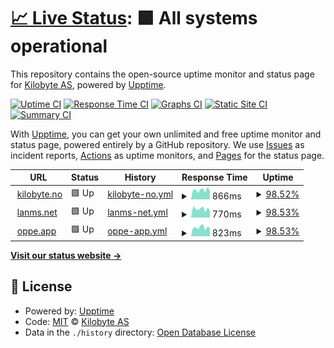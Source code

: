 # [📈 Live Status](https://kilobyteno.github.io/status.kilobyte.no): <!--live status--> **🟩 All systems operational**

This repository contains the open-source uptime monitor and status page for [Kilobyte AS](https://kilobyte.no), powered by [Upptime](https://github.com/upptime/upptime).

[![Uptime CI](https://github.com/kilobyteno/status.kilobyte.no/workflows/Uptime%20CI/badge.svg)](https://github.com/kilobyteno/status.kilobyte.no/actions?query=workflow%3A%22Uptime+CI%22)
[![Response Time CI](https://github.com/kilobyteno/status.kilobyte.no/workflows/Response%20Time%20CI/badge.svg)](https://github.com/kilobyteno/status.kilobyte.no/actions?query=workflow%3A%22Response+Time+CI%22)
[![Graphs CI](https://github.com/kilobyteno/status.kilobyte.no/workflows/Graphs%20CI/badge.svg)](https://github.com/kilobyteno/status.kilobyte.no/actions?query=workflow%3A%22Graphs+CI%22)
[![Static Site CI](https://github.com/kilobyteno/status.kilobyte.no/workflows/Static%20Site%20CI/badge.svg)](https://github.com/kilobyteno/status.kilobyte.no/actions?query=workflow%3A%22Static+Site+CI%22)
[![Summary CI](https://github.com/kilobyteno/status.kilobyte.no/workflows/Summary%20CI/badge.svg)](https://github.com/kilobyteno/status.kilobyte.no/actions?query=workflow%3A%22Summary+CI%22)

With [Upptime](https://upptime.js.org), you can get your own unlimited and free uptime monitor and status page, powered entirely by a GitHub repository. We use [Issues](https://github.com/kilobyteno/status.kilobyte.no/issues) as incident reports, [Actions](https://github.com/kilobyteno/status.kilobyte.no/actions) as uptime monitors, and [Pages](https://kilobyteno.github.io/status.kilobyte.no) for the status page.

<!--start: status pages-->
<!-- This summary is generated by Upptime (https://github.com/upptime/upptime) -->
<!-- Do not edit this manually, your changes will be overwritten -->
<!-- prettier-ignore -->
| URL | Status | History | Response Time | Uptime |
| --- | ------ | ------- | ------------- | ------ |
| <img alt="" src="https://favicons.githubusercontent.com/kilobyte.no" height="13"> [kilobyte.no](https://kilobyte.no) | 🟩 Up | [kilobyte-no.yml](https://github.com/kilobyteno/status.kilobyte.no/commits/HEAD/history/kilobyte-no.yml) | <details><summary><img alt="Response time graph" src="./graphs/kilobyte-no/response-time-week.png" height="20"> 866ms</summary><br><a href="https://status.kilobyte.no/history/kilobyte-no"><img alt="Response time 829" src="https://img.shields.io/endpoint?url=https%3A%2F%2Fraw.githubusercontent.com%2Fkilobyteno%2Fstatus.kilobyte.no%2FHEAD%2Fapi%2Fkilobyte-no%2Fresponse-time.json"></a><br><a href="https://status.kilobyte.no/history/kilobyte-no"><img alt="24-hour response time 812" src="https://img.shields.io/endpoint?url=https%3A%2F%2Fraw.githubusercontent.com%2Fkilobyteno%2Fstatus.kilobyte.no%2FHEAD%2Fapi%2Fkilobyte-no%2Fresponse-time-day.json"></a><br><a href="https://status.kilobyte.no/history/kilobyte-no"><img alt="7-day response time 866" src="https://img.shields.io/endpoint?url=https%3A%2F%2Fraw.githubusercontent.com%2Fkilobyteno%2Fstatus.kilobyte.no%2FHEAD%2Fapi%2Fkilobyte-no%2Fresponse-time-week.json"></a><br><a href="https://status.kilobyte.no/history/kilobyte-no"><img alt="30-day response time 842" src="https://img.shields.io/endpoint?url=https%3A%2F%2Fraw.githubusercontent.com%2Fkilobyteno%2Fstatus.kilobyte.no%2FHEAD%2Fapi%2Fkilobyte-no%2Fresponse-time-month.json"></a><br><a href="https://status.kilobyte.no/history/kilobyte-no"><img alt="1-year response time 829" src="https://img.shields.io/endpoint?url=https%3A%2F%2Fraw.githubusercontent.com%2Fkilobyteno%2Fstatus.kilobyte.no%2FHEAD%2Fapi%2Fkilobyte-no%2Fresponse-time-year.json"></a></details> | <details><summary><a href="https://status.kilobyte.no/history/kilobyte-no">98.52%</a></summary><a href="https://status.kilobyte.no/history/kilobyte-no"><img alt="All-time uptime 99.70%" src="https://img.shields.io/endpoint?url=https%3A%2F%2Fraw.githubusercontent.com%2Fkilobyteno%2Fstatus.kilobyte.no%2FHEAD%2Fapi%2Fkilobyte-no%2Fuptime.json"></a><br><a href="https://status.kilobyte.no/history/kilobyte-no"><img alt="24-hour uptime 100.00%" src="https://img.shields.io/endpoint?url=https%3A%2F%2Fraw.githubusercontent.com%2Fkilobyteno%2Fstatus.kilobyte.no%2FHEAD%2Fapi%2Fkilobyte-no%2Fuptime-day.json"></a><br><a href="https://status.kilobyte.no/history/kilobyte-no"><img alt="7-day uptime 98.52%" src="https://img.shields.io/endpoint?url=https%3A%2F%2Fraw.githubusercontent.com%2Fkilobyteno%2Fstatus.kilobyte.no%2FHEAD%2Fapi%2Fkilobyte-no%2Fuptime-week.json"></a><br><a href="https://status.kilobyte.no/history/kilobyte-no"><img alt="30-day uptime 99.60%" src="https://img.shields.io/endpoint?url=https%3A%2F%2Fraw.githubusercontent.com%2Fkilobyteno%2Fstatus.kilobyte.no%2FHEAD%2Fapi%2Fkilobyte-no%2Fuptime-month.json"></a><br><a href="https://status.kilobyte.no/history/kilobyte-no"><img alt="1-year uptime 99.70%" src="https://img.shields.io/endpoint?url=https%3A%2F%2Fraw.githubusercontent.com%2Fkilobyteno%2Fstatus.kilobyte.no%2FHEAD%2Fapi%2Fkilobyte-no%2Fuptime-year.json"></a></details>
| <img alt="" src="https://favicons.githubusercontent.com/lanms.net" height="13"> [lanms.net](https://lanms.net) | 🟩 Up | [lanms-net.yml](https://github.com/kilobyteno/status.kilobyte.no/commits/HEAD/history/lanms-net.yml) | <details><summary><img alt="Response time graph" src="./graphs/lanms-net/response-time-week.png" height="20"> 770ms</summary><br><a href="https://status.kilobyte.no/history/lanms-net"><img alt="Response time 746" src="https://img.shields.io/endpoint?url=https%3A%2F%2Fraw.githubusercontent.com%2Fkilobyteno%2Fstatus.kilobyte.no%2FHEAD%2Fapi%2Flanms-net%2Fresponse-time.json"></a><br><a href="https://status.kilobyte.no/history/lanms-net"><img alt="24-hour response time 618" src="https://img.shields.io/endpoint?url=https%3A%2F%2Fraw.githubusercontent.com%2Fkilobyteno%2Fstatus.kilobyte.no%2FHEAD%2Fapi%2Flanms-net%2Fresponse-time-day.json"></a><br><a href="https://status.kilobyte.no/history/lanms-net"><img alt="7-day response time 770" src="https://img.shields.io/endpoint?url=https%3A%2F%2Fraw.githubusercontent.com%2Fkilobyteno%2Fstatus.kilobyte.no%2FHEAD%2Fapi%2Flanms-net%2Fresponse-time-week.json"></a><br><a href="https://status.kilobyte.no/history/lanms-net"><img alt="30-day response time 790" src="https://img.shields.io/endpoint?url=https%3A%2F%2Fraw.githubusercontent.com%2Fkilobyteno%2Fstatus.kilobyte.no%2FHEAD%2Fapi%2Flanms-net%2Fresponse-time-month.json"></a><br><a href="https://status.kilobyte.no/history/lanms-net"><img alt="1-year response time 746" src="https://img.shields.io/endpoint?url=https%3A%2F%2Fraw.githubusercontent.com%2Fkilobyteno%2Fstatus.kilobyte.no%2FHEAD%2Fapi%2Flanms-net%2Fresponse-time-year.json"></a></details> | <details><summary><a href="https://status.kilobyte.no/history/lanms-net">98.53%</a></summary><a href="https://status.kilobyte.no/history/lanms-net"><img alt="All-time uptime 99.74%" src="https://img.shields.io/endpoint?url=https%3A%2F%2Fraw.githubusercontent.com%2Fkilobyteno%2Fstatus.kilobyte.no%2FHEAD%2Fapi%2Flanms-net%2Fuptime.json"></a><br><a href="https://status.kilobyte.no/history/lanms-net"><img alt="24-hour uptime 100.00%" src="https://img.shields.io/endpoint?url=https%3A%2F%2Fraw.githubusercontent.com%2Fkilobyteno%2Fstatus.kilobyte.no%2FHEAD%2Fapi%2Flanms-net%2Fuptime-day.json"></a><br><a href="https://status.kilobyte.no/history/lanms-net"><img alt="7-day uptime 98.53%" src="https://img.shields.io/endpoint?url=https%3A%2F%2Fraw.githubusercontent.com%2Fkilobyteno%2Fstatus.kilobyte.no%2FHEAD%2Fapi%2Flanms-net%2Fuptime-week.json"></a><br><a href="https://status.kilobyte.no/history/lanms-net"><img alt="30-day uptime 99.66%" src="https://img.shields.io/endpoint?url=https%3A%2F%2Fraw.githubusercontent.com%2Fkilobyteno%2Fstatus.kilobyte.no%2FHEAD%2Fapi%2Flanms-net%2Fuptime-month.json"></a><br><a href="https://status.kilobyte.no/history/lanms-net"><img alt="1-year uptime 99.74%" src="https://img.shields.io/endpoint?url=https%3A%2F%2Fraw.githubusercontent.com%2Fkilobyteno%2Fstatus.kilobyte.no%2FHEAD%2Fapi%2Flanms-net%2Fuptime-year.json"></a></details>
| <img alt="" src="https://favicons.githubusercontent.com/oppe.app" height="13"> [oppe.app](https://oppe.app) | 🟩 Up | [oppe-app.yml](https://github.com/kilobyteno/status.kilobyte.no/commits/HEAD/history/oppe-app.yml) | <details><summary><img alt="Response time graph" src="./graphs/oppe-app/response-time-week.png" height="20"> 823ms</summary><br><a href="https://status.kilobyte.no/history/oppe-app"><img alt="Response time 804" src="https://img.shields.io/endpoint?url=https%3A%2F%2Fraw.githubusercontent.com%2Fkilobyteno%2Fstatus.kilobyte.no%2FHEAD%2Fapi%2Foppe-app%2Fresponse-time.json"></a><br><a href="https://status.kilobyte.no/history/oppe-app"><img alt="24-hour response time 699" src="https://img.shields.io/endpoint?url=https%3A%2F%2Fraw.githubusercontent.com%2Fkilobyteno%2Fstatus.kilobyte.no%2FHEAD%2Fapi%2Foppe-app%2Fresponse-time-day.json"></a><br><a href="https://status.kilobyte.no/history/oppe-app"><img alt="7-day response time 823" src="https://img.shields.io/endpoint?url=https%3A%2F%2Fraw.githubusercontent.com%2Fkilobyteno%2Fstatus.kilobyte.no%2FHEAD%2Fapi%2Foppe-app%2Fresponse-time-week.json"></a><br><a href="https://status.kilobyte.no/history/oppe-app"><img alt="30-day response time 804" src="https://img.shields.io/endpoint?url=https%3A%2F%2Fraw.githubusercontent.com%2Fkilobyteno%2Fstatus.kilobyte.no%2FHEAD%2Fapi%2Foppe-app%2Fresponse-time-month.json"></a><br><a href="https://status.kilobyte.no/history/oppe-app"><img alt="1-year response time 804" src="https://img.shields.io/endpoint?url=https%3A%2F%2Fraw.githubusercontent.com%2Fkilobyteno%2Fstatus.kilobyte.no%2FHEAD%2Fapi%2Foppe-app%2Fresponse-time-year.json"></a></details> | <details><summary><a href="https://status.kilobyte.no/history/oppe-app">98.53%</a></summary><a href="https://status.kilobyte.no/history/oppe-app"><img alt="All-time uptime 99.55%" src="https://img.shields.io/endpoint?url=https%3A%2F%2Fraw.githubusercontent.com%2Fkilobyteno%2Fstatus.kilobyte.no%2FHEAD%2Fapi%2Foppe-app%2Fuptime.json"></a><br><a href="https://status.kilobyte.no/history/oppe-app"><img alt="24-hour uptime 100.00%" src="https://img.shields.io/endpoint?url=https%3A%2F%2Fraw.githubusercontent.com%2Fkilobyteno%2Fstatus.kilobyte.no%2FHEAD%2Fapi%2Foppe-app%2Fuptime-day.json"></a><br><a href="https://status.kilobyte.no/history/oppe-app"><img alt="7-day uptime 98.53%" src="https://img.shields.io/endpoint?url=https%3A%2F%2Fraw.githubusercontent.com%2Fkilobyteno%2Fstatus.kilobyte.no%2FHEAD%2Fapi%2Foppe-app%2Fuptime-week.json"></a><br><a href="https://status.kilobyte.no/history/oppe-app"><img alt="30-day uptime 99.55%" src="https://img.shields.io/endpoint?url=https%3A%2F%2Fraw.githubusercontent.com%2Fkilobyteno%2Fstatus.kilobyte.no%2FHEAD%2Fapi%2Foppe-app%2Fuptime-month.json"></a><br><a href="https://status.kilobyte.no/history/oppe-app"><img alt="1-year uptime 99.55%" src="https://img.shields.io/endpoint?url=https%3A%2F%2Fraw.githubusercontent.com%2Fkilobyteno%2Fstatus.kilobyte.no%2FHEAD%2Fapi%2Foppe-app%2Fuptime-year.json"></a></details>

<!--end: status pages-->

[**Visit our status website →**](https://kilobyteno.github.io/status.kilobyte.no)

## 📄 License

- Powered by: [Upptime](https://github.com/upptime/upptime)
- Code: [MIT](./LICENSE) © [Kilobyte AS](https://kilobyte.no)
- Data in the `./history` directory: [Open Database License](https://opendatacommons.org/licenses/odbl/1-0/)
